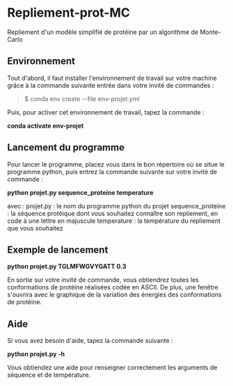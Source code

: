 # Repliement-prot-MC
Repliement d'un modèle simplifié de protéine par un algorithme de Monte-Carlo

## Environnement

Tout d'abord, il faut installer l'environnement de travail sur votre machine grâce à la commande suivante entrée dans votre invité de commandes : 

 > $ conda env create --file env-projet.yml

Puis, pour activer cet environnement de travail, tapez la commande : 

**conda activate env-projet**

## Lancement du programme

Pour lancer le programme, placez vous dans le bon répertoire où se situe le programme python, puis entrez la commande suivante sur votre invité de commande :

**python projet.py sequence_proteine temperature**

avec :
projet.py : le nom du programme python du projet
sequence_proteine : la séquence protéique dont vous souhaitez connaître son repliement, en code à une lettre en majuscule
temperature : la température du repliement que vous souhaitez

## Exemple de lancement

**python projet.py TGLMFWGVYGATT 0.3**

En sortie sur votre invité de commande, vous obtiendrez toutes les conformations de protéine réalisées codée en ASCII. De plus, une fenêtre s'ouvrira avec le graphique de la variation des énergies des conformations de protéine.

## Aide

Si vous avez besoin d'aide, tapez la commande suivante :

**python projet.py -h**

Vous obtiendez une aide pour renseigner correctement les arguments de séquence et de température.

